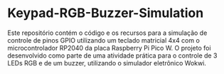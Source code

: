 # Keypad-RGB-Buzzer-Simulation
Este repositório contém o código e os recursos para a simulação de controle de pinos GPIO utilizando um teclado matricial 4x4 com o microcontrolador RP2040 da placa Raspberry Pi Pico W. O projeto foi desenvolvido como parte de uma atividade prática para o controle de 3 LEDs RGB e de um buzzer, utilizando o simulador eletrônico Wokwi.
